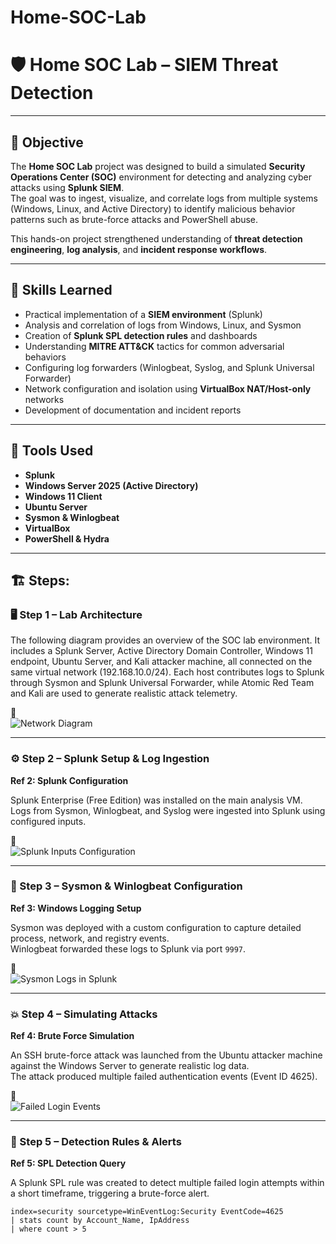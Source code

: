 # Home-SOC-Lab
# 🛡️ Home SOC Lab – SIEM Threat Detection

---

## 🎯 Objective

The **Home SOC Lab** project was designed to build a simulated **Security Operations Center (SOC)** environment for detecting and analyzing cyber attacks using **Splunk SIEM**.  
The goal was to ingest, visualize, and correlate logs from multiple systems (Windows, Linux, and Active Directory) to identify malicious behavior patterns such as brute-force attacks and PowerShell abuse.  

This hands-on project strengthened understanding of **threat detection engineering**, **log analysis**, and **incident response workflows**.

---

## 🧠 Skills Learned

- Practical implementation of a **SIEM environment** (Splunk)  
- Analysis and correlation of logs from Windows, Linux, and Sysmon  
- Creation of **Splunk SPL detection rules** and dashboards  
- Understanding **MITRE ATT&CK** tactics for common adversarial behaviors  
- Configuring log forwarders (Winlogbeat, Syslog, and Splunk Universal Forwarder)  
- Network configuration and isolation using **VirtualBox NAT/Host-only** networks  
- Development of documentation and incident reports  

---

## 🧰 Tools Used

- **Splunk**  
- **Windows Server 2025 (Active Directory)** 
- **Windows 11 Client**  
- **Ubuntu Server**  
- **Sysmon & Winlogbeat**  
- **VirtualBox**
- **PowerShell & Hydra**  
---

## 🏗️ Steps:

### 🖥️ Step 1 – Lab Architecture

The following diagram provides an overview of the SOC lab environment.
It includes a Splunk Server, Active Directory Domain Controller, Windows 11 endpoint, Ubuntu Server, and Kali attacker machine, all connected on the same virtual network (192.168.10.0/24).
Each host contributes logs to Splunk through Sysmon and Splunk Universal Forwarder, while Atomic Red Team and Kali are used to generate realistic attack telemetry.

📸  
![Network Diagram](diagrams/network_topology.png)

---

### ⚙️ Step 2 – Splunk Setup & Log Ingestion

**Ref 2: Splunk Configuration**

Splunk Enterprise (Free Edition) was installed on the main analysis VM.  
Logs from Sysmon, Winlogbeat, and Syslog were ingested into Splunk using configured inputs.

📸  
![Splunk Inputs Configuration](screenshots/splunk_inputs.png)

---

### 🧩 Step 3 – Sysmon & Winlogbeat Configuration

**Ref 3: Windows Logging Setup**

Sysmon was deployed with a custom configuration to capture detailed process, network, and registry events.  
Winlogbeat forwarded these logs to Splunk via port `9997`.

📸  
![Sysmon Logs in Splunk](screenshots/sysmon_event_log.png)

---

### 💥 Step 4 – Simulating Attacks

**Ref 4: Brute Force Simulation**

An SSH brute-force attack was launched from the Ubuntu attacker machine against the Windows Server to generate realistic log data.  
The attack produced multiple failed authentication events (Event ID 4625).

📸  
![Failed Login Events](screenshots/failed_logins.png)

---

### 🚨 Step 5 – Detection Rules & Alerts

**Ref 5: SPL Detection Query**

A Splunk SPL rule was created to detect multiple failed login attempts within a short timeframe, triggering a brute-force alert.

```spl
index=security sourcetype=WinEventLog:Security EventCode=4625
| stats count by Account_Name, IpAddress
| where count > 5
